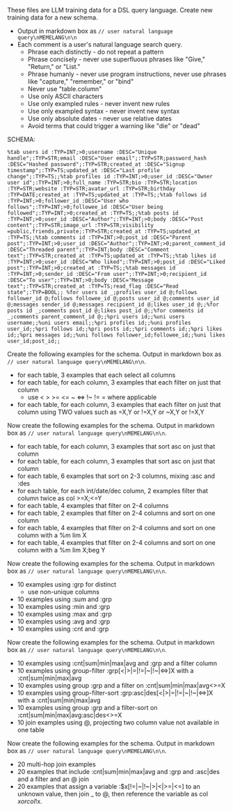 These files are LLM training data for a DSL query language. Create new training data for a new schema.
* Output in markdown box as `// user natural language query\nMEMELANG\n\n`
* Each comment is a user's natural language search query. 
	* Phrase each distinctly - do not repeat a pattern
	* Phrase concisely - never use superfluous phrases like "Give," "Return," or "List."
	* Phrase humanly - never use program instructions, never use phrases like "capture," "remember," or "bind"
	* Never use "table.column"
	* Use only ASCII characters
	* Use only exampled rules - never invent new rules
	* Use only exampled syntax - never invent new syntax
	* Use only absolute dates - never use relative dates
	* Avoid terms that could trigger a warning like "die" or "dead"

SCHEMA:
```
%tab users id :TYP=INT;>0;username :DESC="Unique handle";:TYP=STR;email :DESC="User email";:TYP=STR;password_hash :DESC="Hashed password";:TYP=STR;created_at :DESC="Signup timestamp";:TYP=TS;updated_at :DESC="Last profile change";:TYP=TS;;%tab profiles id :TYP=INT;>0;user_id :DESC="Owner user id";:TYP=INT;>0;full_name :TYP=STR;bio :TYP=STR;location :TYP=STR;website :TYP=STR;avatar_url :TYP=STR;birthday :TYP=DATE;created_at :TYP=TS;updated_at :TYP=TS;;%tab follows id :TYP=INT;>0;follower_id :DESC="User who follows";:TYP=INT;>0;followee_id :DESC="User being followed";:TYP=INT;>0;created_at :TYP=TS;;%tab posts id :TYP=INT;>0;user_id :DESC="Author";:TYP=INT;>0;body :DESC="Post content";:TYP=STR;image_url :TYP=STR;visibility =public,friends,private;:TYP=STR;created_at :TYP=TS;updated_at :TYP=TS;;%tab comments id :TYP=INT;>0;post_id :DESC="Parent post";:TYP=INT;>0;user_id :DESC="Author";:TYP=INT;>0;parent_comment_id :DESC="Threaded parent";:TYP=INT;body :DESC="Comment text";:TYP=STR;created_at :TYP=TS;updated_at :TYP=TS;;%tab likes id :TYP=INT;>0;user_id :DESC="Who liked";:TYP=INT;>0;post_id :DESC="Liked post";:TYP=INT;>0;created_at :TYP=TS;;%tab messages id :TYP=INT;>0;sender_id :DESC="From user";:TYP=INT;>0;recipient_id :DESC="To user";:TYP=INT;>0;body :DESC="Message text";:TYP=STR;created_at :TYP=TS;read_flag :DESC="Read state";:TYP=BOOL;; %for users id _;profiles user_id @;follows follower_id @;follows followee_id @;posts user_id @;comments user_id @;messages sender_id @;messages recipient_id @;likes user_id @;;%for posts id _;comments post_id @;likes post_id @;;%for comments id _;comments parent_comment_id @;;%pri users id;;%uni users username;;%uni users email;;%pri profiles id;;%uni profiles user_id;;%pri follows id;;%pri posts id;;%pri comments id;;%pri likes id;;%pri messages id;;%uni follows follower_id;followee_id;;%uni likes user_id;post_id;;
```

Create the following examples for the schema. Output in markdown box as `// user natural language query\nMEMELANG\n\n`.
* for each table, 3 examples that each select all columns
* for each table, for each column, 3 examples that each filter on just that column
	* use < > >= <= ~ <=> !~ != = where applicable
* for each table, for each column, 3 examples that each filter on just that column using TWO values such as =X,Y or !=X,Y or ~X,Y or !=X,Y


Now create the following examples for the schema. Output in markdown box as `// user natural language query\nMEMELANG\n\n`.
* for each table, for each column, 3 examples that sort asc on just that column
* for each table, for each column, 3 examples that sort asc on just that column
* for each table, 6 examples that sort on 2-3 columns, mixing :asc and :des
* for each table, for each int/date/dec column, 2 examples filter that column twice as col >=X;<=Y
* for each table, 4 examples that filter on 2-4 columns
* for each table, 2 examples that filter on 2-4 columns and sort on one column
* for each table, 4 examples that filter on 2-4 columns and sort on one column with a %m lim X
* for each table, 4 examples that filter on 2-4 columns and sort on one column with a %m lim X;beg Y


Now create the following examples for the schema. Output in markdown box as `// user natural language query\nMEMELANG\n\n`.
* 10 examples using :grp for distinct
	* use non-unique columns
* 10 examples using :sum and :grp
* 10 examples using :min and :grp
* 10 examples using :max and :grp
* 10 examples using :avg and :grp
* 10 examples using :cnt and :grp


Now create the following examples for the schema. Output in markdown box as `// user natural language query\nMEMELANG\n\n`.
* 10 examples using :cnt|sum|min|max|avg and :grp and a filter column
* 10 examples using group-filter :grp[<|>|=|!=|~|!~|<=>]X with a :cnt|sum|min|max|avg
* 10 examples using group :grp and a filter on :cnt|sum|min|max|avg<>=X
* 10 examples using group-filter-sort :grp:asc|des[<|>|=|!=|~|!~|<=>]X with a :cnt|sum|min|max|avg
* 10 examples using group :grp and a filter-sort on :cnt|sum|min|max|avg:asc|des<>=X
* 10 join examples using @, projecting two column value not available in one table


Now create the following examples for the schema. Output in markdown box as `// user natural language query\nMEMELANG\n\n`.
* 20 multi-hop join examples
* 20 examples that include :cnt|sum|min|max|avg and :grp and :asc|des and a filter and an @ join
* 20 examples that assign a variable :$x[!=|~|!~|>|<|>=|<=] to an unknown value, then join _ to @, then reference the variable as col $x or col !$x.